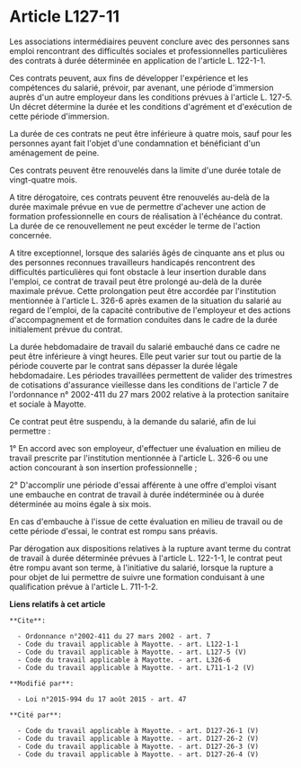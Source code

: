# Article L127-11

Les associations intermédiaires peuvent conclure avec des personnes sans emploi rencontrant des difficultés sociales et
professionnelles particulières des contrats à durée déterminée en application de l'article L. 122-1-1. 

Ces contrats peuvent, aux fins de développer l'expérience et les compétences du salarié, prévoir, par avenant, une période
d'immersion auprès d'un autre employeur dans les conditions prévues à l'article L. 127-5. Un décret détermine la durée et les
conditions d'agrément et d'exécution de cette période d'immersion. 

La durée de ces contrats ne peut être inférieure à quatre mois, sauf pour les personnes ayant fait l'objet d'une condamnation
et bénéficiant d'un aménagement de peine. 

Ces contrats peuvent être renouvelés dans la limite d'une durée totale de vingt-quatre mois. 

A titre dérogatoire, ces contrats peuvent être renouvelés au-delà de la durée maximale prévue en vue de permettre d'achever
une action de formation professionnelle en cours de réalisation à l'échéance du contrat. La durée de ce renouvellement ne
peut excéder le terme de l'action concernée. 

A titre exceptionnel, lorsque des salariés âgés de cinquante ans et plus ou des personnes reconnues travailleurs handicapés
rencontrent des difficultés particulières qui font obstacle à leur insertion durable dans l'emploi, ce contrat de travail
peut être prolongé au-delà de la durée maximale prévue. Cette prolongation peut être accordée par l'institution mentionnée à
l'article L. 326-6 après examen de la situation du salarié au regard de l'emploi, de la capacité contributive de l'employeur
et des actions d'accompagnement et de formation conduites dans le cadre de la durée initialement prévue du contrat. 

La durée hebdomadaire de travail du salarié embauché dans ce cadre ne peut être inférieure à vingt heures. Elle peut varier
sur tout ou partie de la période couverte par le contrat sans dépasser la durée légale hebdomadaire. Les périodes travaillées
permettent de valider des trimestres de cotisations d'assurance vieillesse dans les conditions de l'article 7 de l'ordonnance
n° 2002-411 du 27 mars 2002 relative à la protection sanitaire et sociale à Mayotte. 

Ce contrat peut être suspendu, à la demande du salarié, afin de lui permettre : 

1° En accord avec son employeur, d'effectuer une évaluation en milieu de travail prescrite par l'institution mentionnée à
l'article L. 326-6 ou une action concourant à son insertion professionnelle ; 

2° D'accomplir une période d'essai afférente à une offre d'emploi visant une embauche en contrat de travail à durée
indéterminée ou à durée déterminée au moins égale à six mois. 

En cas d'embauche à l'issue de cette évaluation en milieu de travail ou de cette période d'essai, le contrat est rompu sans
préavis. 

Par dérogation aux dispositions relatives à la rupture avant terme du contrat de travail à durée déterminée prévues à
l'article L. 122-1-1, le contrat peut être rompu avant son terme, à l'initiative du salarié, lorsque la rupture a pour objet
de lui permettre de suivre une formation conduisant à une qualification prévue à l'article L. 711-1-2.

**Liens relatifs à cet article**

	**Cite**:

	  - Ordonnance n°2002-411 du 27 mars 2002 - art. 7
	  - Code du travail applicable à Mayotte. - art. L122-1-1
	  - Code du travail applicable à Mayotte. - art. L127-5 (V)
	  - Code du travail applicable à Mayotte. - art. L326-6
	  - Code du travail applicable à Mayotte. - art. L711-1-2 (V)

	**Modifié par**:

	  - Loi n°2015-994 du 17 août 2015 - art. 47

	**Cité par**:

	  - Code du travail applicable à Mayotte. - art. D127-26-1 (V)
	  - Code du travail applicable à Mayotte. - art. D127-26-2 (V)
	  - Code du travail applicable à Mayotte. - art. D127-26-3 (V)
	  - Code du travail applicable à Mayotte. - art. D127-26-4 (V)
